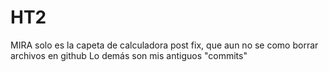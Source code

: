 # HT2
MIRA solo es la capeta de calculadora post fix, que aun no se como borrar archivos en github 
Lo demás son mis antiguos "commits"
